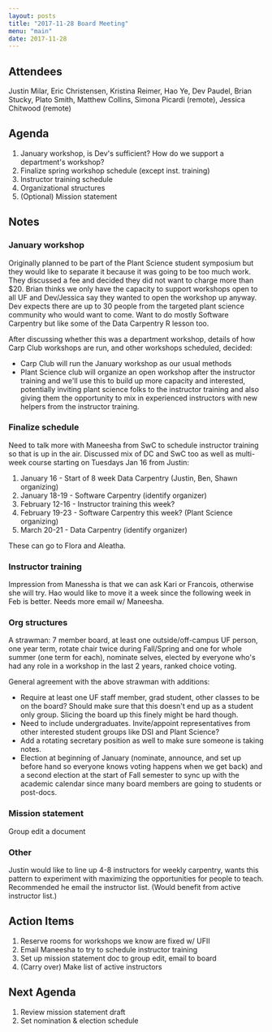 ```yaml
---
layout: posts
title: "2017-11-28 Board Meeting"
menu: "main"
date: 2017-11-28
---
```


## Attendees

Justin Milar, Eric Christensen, Kristina Reimer, Hao Ye, Dev Paudel, Brian Stucky, Plato Smith, Matthew Collins, Simona Picardi (remote), Jessica Chitwood (remote)

## Agenda

1. January workshop, is Dev's sufficient? How do we support a department's workshop?
1. Finalize spring workshop schedule (except inst. training)
1. Instructor training schedule
1. Organizational structures
1. (Optional) Mission statement

## Notes

### January workshop

Originally planned to be part of the Plant Science student symposium but they would like to separate it because it was going to be too much work. They discussed a fee and decided they did not want to charge more than $20. Brian thinks we only have the capacity to support workshops open to all UF and Dev/Jessica say they wanted to open the workshop up anyway. Dev expects there are up to 30 people from the targeted plant science community who would want to come. Want to do mostly Software Carpentry but like some of the Data Carpentry R lesson too. 

After discussing whether this was a department workshop, details of how Carp Club workshops are run, and other workshops scheduled, decided:

* Carp Club will run the January workshop as our usual methods
* Plant Science club will organize an open workshop after the instructor training and we'll use this to build up more capacity and interested, potentially inviting plant science folks to the instructor training and also giving them the opportunity to mix in experienced instructors with new helpers from the instructor training.

### Finalize schedule

Need to talk more with Maneesha from SwC to schedule instructor training so that is up in the air. Discussed mix of DC and SwC too as well as multi-week course starting on Tuesdays Jan 16 from Justin:

1. January 16 - Start of 8 week Data Carpentry (Justin, Ben, Shawn organizing)
1. January 18-19 - Software Carpentry (identify organizer)
1. February 12-16 - Instructor training this week?
1. February 19-23 - Software Carpentry this week? (Plant Science organizing)
1. March 20-21 - Data Carpentry (identify organizer)

These can go to Flora and Aleatha.

### Instructor training

Impression from Manessha is that we can ask Kari or Francois, otherwise she will try. Hao would like to move it a week since the following week in Feb is better. Needs more email w/ Maneesha. 

### Org structures

A strawman: 7 member board, at least one outside/off-campus UF person, one year term, rotate chair twice during Fall/Spring and one for whole summer (one term for each), nominate selves, elected by everyone who's had any role in a workshop in the last 2 years, ranked choice voting.

General agreement with the above strawman with additions:

* Require at least one UF staff member, grad student, other classes to be on the board? Should make sure that this doesn't end up as a student only group. Slicing the board up this finely might be hard though.
* Need to include undergraduates. Invite/appoint representatives from other interested student groups like DSI and Plant Science?
* Add a rotating secretary position as well to make sure someone is taking notes.
* Election at beginning of January (nominate, announce, and set up before hand so everyone knows voting happens when we get back) and a second election at the start of Fall semester to sync up with the academic calendar since many board members are going to students or post-docs.

### Mission statement

Group edit a document

### Other

Justin would like to line up 4-8 instructors for weekly carpentry, wants this pattern to experiment with maximizing the opportunities for people to teach. Recommended he email the instructor list. (Would benefit from active instructor list.)

## Action Items

1. Reserve rooms for workshops we know are fixed w/ UFII
1. Email Maneesha to try to schedule instructor training
1. Set up mission statement doc to group edit, email to board
1. (Carry over) Make list of active instructors

## Next Agenda

1. Review mission statement draft
1. Set nomination & election schedule